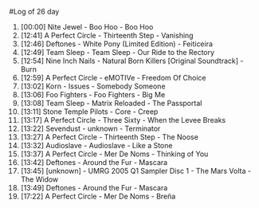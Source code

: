 #Log of 26 day

1. [00:00] Nite Jewel - Boo Hoo - Boo Hoo
1. [12:41] A Perfect Circle - Thirteenth Step - Vanishing
1. [12:46] Deftones - White Pony (Limited Edition) - Feiticeira
1. [12:49] Team Sleep - Team Sleep - Our Ride to the Rectory
1. [12:54] Nine Inch Nails - Natural Born Killers [Original Soundtrack] - Burn
1. [12:59] A Perfect Circle - eMOTIVe - Freedom Of Choice
1. [13:02] Korn - Issues - Somebody Someone
1. [13:06] Foo Fighters - Foo Fighters - Big Me
1. [13:08] Team Sleep - Matrix Reloaded - The Passportal
1. [13:11] Stone Temple Pilots - Core - Creep
1. [13:17] A Perfect Circle - Three Sixty - When the Levee Breaks
1. [13:22] Sevendust - unknown - Terminator
1. [13:27] A Perfect Circle - Thirteenth Step - The Noose
1. [13:32] Audioslave - Audioslave - Like a Stone
1. [13:37] A Perfect Circle - Mer De Noms - Thinking of You
1. [13:42] Deftones - Around the Fur - Mascara
1. [13:45] [unknown] - UMRG 2005 Q1 Sampler Disc 1 - The Mars Volta - The Widow
1. [13:49] Deftones - Around the Fur - Mascara
1. [17:22] A Perfect Circle - Mer De Noms - Breña
